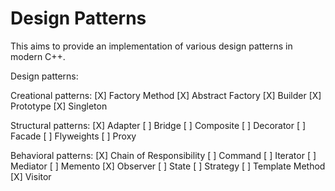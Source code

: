 # Design Patterns

This aims to provide an implementation of various design patterns in modern C++.

Design patterns:

Creational patterns:
[X] Factory Method
[X] Abstract Factory
[X] Builder
[X] Prototype
[X] Singleton

Structural patterns:
[X] Adapter
[ ] Bridge
[ ] Composite
[ ] Decorator
[ ] Facade
[ ] Flyweights
[ ] Proxy

Behavioral patterns:
[X] Chain of Responsibility
[ ] Command
[ ] Iterator
[ ] Mediator
[ ] Memento
[X] Observer
[ ] State
[ ] Strategy
[ ] Template Method
[X] Visitor
